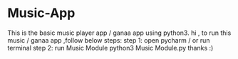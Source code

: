 # Music-App
This is the basic music player app  / ganaa app using python3.
hi ,
to run this music / ganaa app ,follow below steps:
step 1: open pycharm / or run terminal
step 2: run Music Module 
        python3 Music Module.py 
thanks
:) 

